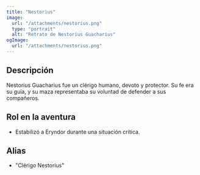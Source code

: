 ```yaml
---
title: "Nestorius"
image:
  url: "/attachments/nestorius.png"
  type: "portrait"
  alt: "Retrato de Nestorius Guacharius"
ogImage:
  url: "/attachments/nestorius.png"
---
```


## Descripción
Nestorius Guacharius fue un clérigo humano, devoto y protector. Su fe era su guía, y su maza representaba su voluntad de defender a sus compañeros. 

## Rol en la aventura
- Estabilizó a Eryndor durante una situación crítica.

## Alias
- "Clérigo Nestorius"

